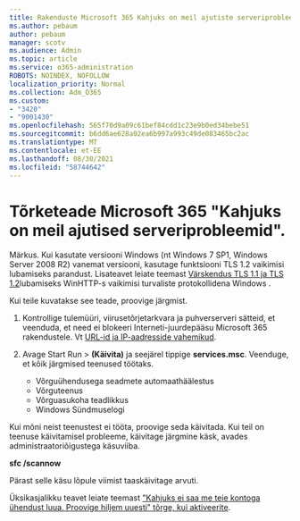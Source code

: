 ```yaml
---
title: Rakenduste Microsoft 365 Kahjuks on meil ajutiste serveriprobleemide teade
ms.author: pebaum
author: pebaum
manager: scotv
ms.audience: Admin
ms.topic: article
ms.service: o365-administration
ROBOTS: NOINDEX, NOFOLLOW
localization_priority: Normal
ms.collection: Adm_O365
ms.custom:
- "3420"
- "9001430"
ms.openlocfilehash: 565f70d9a09c61bef84cdd1c23e9b0ed34bebe51
ms.sourcegitcommit: b6dd6ae628a02ea6b997a993c49de083465bc2ac
ms.translationtype: MT
ms.contentlocale: et-EE
ms.lasthandoff: 08/30/2021
ms.locfileid: "58744642"
---
```

# <a name="fixing-the-microsoft-365-apps-sorry-we-are-having-temporary-server-issues-message"></a>Tõrketeade Microsoft 365 "Kahjuks on meil ajutised serveriprobleemid".

Märkus. Kui kasutate versiooni Windows (nt Windows 7 SP1, Windows Server 2008 R2) vanemat versiooni, [](https://download.microsoft.com/download/0/6/5/0658B1A7-6D2E-474F-BC2C-D69E5B9E9A68/MicrosoftEasyFix51044.msi) kasutage funktsiooni TLS 1.2 vaikimisi lubamiseks parandust. Lisateavet leiate teemast [Värskendus TLS 1.1 ja TLS 1.2](https://support.microsoft.com/topic/update-to-enable-tls-1-1-and-tls-1-2-as-default-secure-protocols-in-winhttp-in-windows-c4bd73d2-31d7-761e-0178-11268bb10392)lubamiseks WinHTTP-s vaikimisi turvaliste protokollidena Windows .

Kui teile kuvatakse see teade, proovige järgmist.

1. Kontrollige tulemüüri, viirusetõrjetarkvara ja puhverserveri sätteid, et veenduda, et need ei blokeeri Interneti-juurdepääsu Microsoft 365 rakendustele. Vt [URL-id ja IP-aadresside vahemikud](https://docs.microsoft.com/office365/enterprise/urls-and-ip-address-ranges).

2. Avage Start Run  >  **(Käivita)** ja seejärel tippige **services.msc**. Veenduge, et kõik järgmised teenused töötaks.
    - Võrguühendusega seadmete automaathäälestus
    - Võrguteenus
    - Võrguasukoha teadlikkus
    - Windows Sündmuselogi

Kui mõni neist teenustest ei tööta, proovige seda käivitada. Kui teil on teenuse käivitamisel probleeme, käivitage järgmine käsk, avades administraatoriõigustega käsuviiba.

**sfc /scannow**

Pärast selle käsu lõpule viimist taaskäivitage arvuti.

Üksikasjalikku teavet leiate teemast ["Kahjuks ei saa me teie kontoga ühendust luua. Proovige hiljem uuesti" tõrge, kui aktiveerite](https://docs.microsoft.com/office/troubleshoot/activation-installation/issue-when-activate-office-from-office-365).